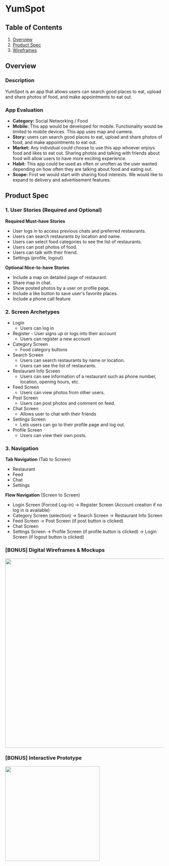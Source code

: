 # YumSpot

## Table of Contents
1. [Overview](#Overview)
1. [Product Spec](#Product-Spec)
1. [Wireframes](#Wireframes)

## Overview
### Description
YumSpot is an app that allows users can search good places to eat, upload and share photos of food, and make appointments to eat out.

### App Evaluation
- **Category:** Social Networking / Food
- **Mobile:** This app would be developed for mobile. Functionality would be limited to mobile devices. This app uses map and camera.
- **Story:** users can search good places to eat, upload and share photos of food, and make appointments to eat out.
- **Market:** Any individual could choose to use this app whoever enjoys food and likes to eat out. Sharing photos and talking with friends about food will allow users to have more exciting experience.
- **Habit:** This app could be used as often or unoften as the user wanted depending on how often they are talking about food and eating out.
- **Scope:** First we would start with sharing food interests. We would like to expand to delivery and advertisement features.


## Product Spec
### 1. User Stories (Required and Optional)

**Required Must-have Stories**

* User logs in to access previous chats and preferred restaurants.
* Users can search restaurants by location and name.
* Users can select food categories to see the list of restaurants.
* Users can post photos of food. 
* Users can talk with their friend.
* Settings (profile, logout)

**Optional Nice-to-have Stories**

* Include a map on detailed page of restaurant. 
* Share map in chat.
* Show posted photos by a user on profile page.
* Include a like button to save user's favorite places.
* Include a phone call feature

### 2. Screen Archetypes

* Login
   * Users can log in
* Register - User signs up or logs into their account
   * Users can register a new account
* Category Screen
   * Food category buttons 
* Search Screen
   * Users can search restaurants by name or location.
   * Users can see the list of restaurants.
* Restaurant Info Screen
   * Users can see information of a restaurant such as phone number, location, opening hours, etc.
* Feed Screen
   * Users can view photos from other users.
* Post Screen
   * Users can post photos and comment on feed.
* Chat Screen
   * Allows user to chat with their friends
* Settings Screen
   * Lets users can go to their profile page and log out.
* Profile Screen
   * Users can view their own posts.

### 3. Navigation

**Tab Navigation** (Tab to Screen)

* Restaurant
* Feed
* Chat
* Settings

**Flow Navigation** (Screen to Screen)
* Login Screen (Forced Log-in) -> Register Screen (Account creation if no log in is available)
* Category Screen (selection) -> Search Screen -> Restaurant Info Screen
* Feed Screen -> Post Screen (if post button is clicked)
* Chat Screen
* Settings Screen -> Profile Screen (if profile button is clicked)
                  -> Login Screen (if logout button is clicked)

### [BONUS] Digital Wireframes & Mockups
<img src="https://github.com/Codepath-group-2/codepath-group2/blob/master/YumSpot.JPG" height=600>

### [BONUS] Interactive Prototype
<img src="https://github.com/Codepath-group-2/codepath-group2/blob/master/Walkthrough.gif" width=300>
